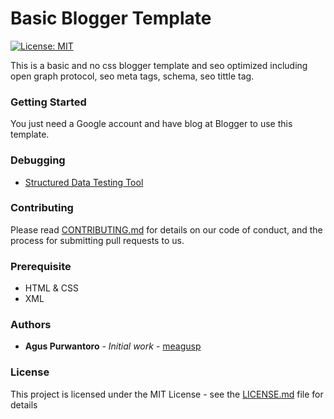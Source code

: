 # Basic Blogger Template

[![License: MIT](https://img.shields.io/badge/License-MIT-yellow.svg)](https://opensource.org/licenses/MIT)  

This is a basic and no css blogger template and seo optimized including open graph protocol, seo meta tags, schema, seo tittle tag.

### Getting Started

You just need a Google account and have blog at Blogger to use this template.

### Debugging

* [Structured Data Testing Tool](https://search.google.com/structured-data/testing-tool?hl=id) 

### Contributing

Please read [CONTRIBUTING.md](CONTRIBUTING.md) for details on our code of conduct, and the process for submitting pull requests to us.

### Prerequisite

* HTML & CSS
* XML

### Authors

* **Agus Purwantoro** - *Initial work* - [meagusp](https://github.com/meagusp)

### License

This project is licensed under the MIT License - see the [LICENSE.md](LICENSE.md) file for details
